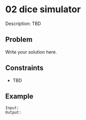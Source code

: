# 02 dice simulator

Description: TBD

## Problem

Write your solution here.

## Constraints

- TBD

## Example

```
Input:
Output:
```
